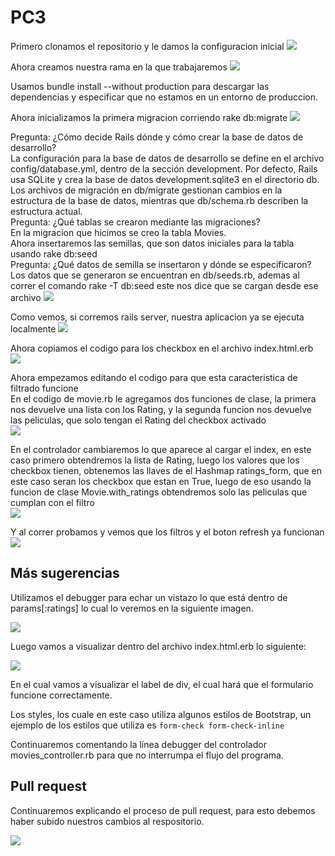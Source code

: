 # PC3

Primero clonamos el repositorio y le damos la configuracion inicial
![](images/Image1.png)

Ahora creamos nuestra rama en la que trabajaremos
![](images/Image2.png)

Usamos bundle install --without production  para descargar las dependencias y especificar que no estamos en un entorno de produccion.

Ahora inicializamos la primera migracion corriendo rake db:migrate
![](images/Image3.png)

Pregunta: ¿Cómo decide Rails dónde y cómo crear la base de datos de desarrollo?    
La configuración para la base de datos de desarrollo se define en el archivo config/database.yml, dentro de la sección development. Por defecto, Rails usa SQLite y crea la base de datos development.sqlite3 en el directorio db.  
Los archivos de migración en db/migrate gestionan cambios en la estructura de la base de datos, mientras que db/schema.rb describen la estructura actual.  
Pregunta: ¿Qué tablas se crearon mediante las migraciones?  
En la migracion que hicimos se creo la tabla Movies.  
Ahora insertaremos las semillas, que son datos iniciales para la tabla usando rake db:seed  
Pregunta: ¿Qué datos de semilla se insertaron y dónde se especificaron?  
Los datos que se generaron se encuentran en db/seeds.rb, ademas al correr el comando rake -T db:seed este nos dice que se cargan desde ese archivo
![](images/Image4.png)

Como vemos, si corremos rails server, nuestra aplicacion ya se ejecuta localmente
![](images/Image5.png)

Ahora copiamos el codigo para los checkbox en el archivo index.html.erb
![](images/Image6.png)

Ahora empezamos editando  el codigo para que esta caracteristica de filtrado funcione  
En el codigo de movie.rb le agregamos dos funciones de clase, la primera nos devuelve una lista con los Rating, y la segunda funcion nos devuelve las peliculas, que solo tengan el Rating del checkbox activado  
![](images/Image7.png)

En el controlador cambiaremos lo que aparece al cargar el index, en este caso primero obtendremos la lista de Rating, luego los valores que los checkbox tienen, obtenemos las llaves de el Hashmap ratings_form, que en este caso seran los checkbox que estan en True, luego de eso usando la funcion de clase Movie.with_ratings obtendremos solo las peliculas que cumplan con el filtro  
![](images/Image8.png)

Y al correr probamos y vemos que los filtros y el boton refresh ya funcionan  
![](images/Image9.png)

## Más sugerencias

Utilizamos el debugger para echar un vistazo lo que está dentro de params[:ratings] lo cual lo veremos en la siguiente imagen.

![](images/Image10.png)

Luego vamos a visualizar dentro del archivo index.html.erb lo siguiente:

![](images/Image11.png)

En el cual vamos a visualizar el label de div, el cual hará que el formulario funcione correctamente.

Los styles, los cuale en este caso utiliza algunos estilos de Bootstrap, un ejemplo de los estilos que utiliza es `form-check form-check-inline`

Continuaremos comentando la línea debugger del controlador movies_controller.rb para que no interrumpa el flujo del programa.

## Pull request

Continuaremos explicando el proceso de pull request, para esto debemos haber subido nuestros cambios al respositorio.

![](images/Image11.png)




